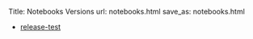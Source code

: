 Title: Notebooks Versions
url: notebooks.html
save_as: notebooks.html

  - [release-test](|filename|/pages/notebook_versions/release-test.md)
